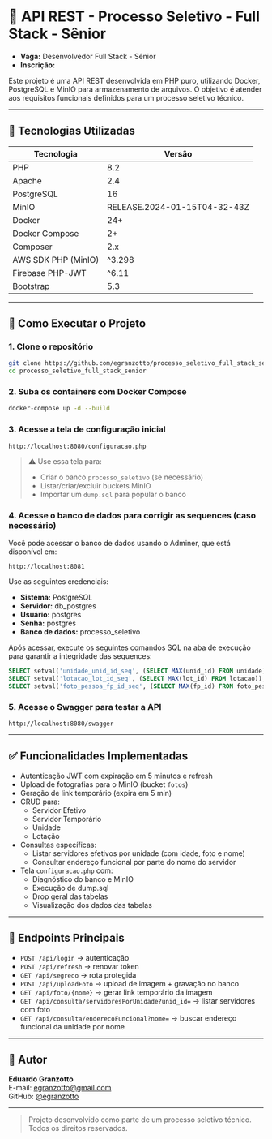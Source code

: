 # 📘 API REST - Processo Seletivo - Full Stack - Sênior

- **Vaga:** Desenvolvedor Full Stack - Sênior
- **Inscrição:** 

Este projeto é uma API REST desenvolvida em PHP puro, utilizando Docker, PostgreSQL e MinIO para armazenamento de arquivos. O objetivo é atender aos requisitos funcionais definidos para um processo seletivo técnico.

---

## 🚀 Tecnologias Utilizadas

| Tecnologia         | Versão           |
|--------------------|------------------|
| PHP                | 8.2              |
| Apache             | 2.4              |
| PostgreSQL         | 16               |
| MinIO              | RELEASE.2024-01-15T04-32-43Z |
| Docker             | 24+              |
| Docker Compose     | 2+               |
| Composer           | 2.x              |
| AWS SDK PHP (MinIO)| ^3.298           |
| Firebase PHP-JWT   | ^6.11            |
| Bootstrap          | 5.3              |

---

## 🧰 Como Executar o Projeto

### 1. Clone o repositório
```bash
git clone https://github.com/egranzotto/processo_seletivo_full_stack_senior.git
cd processo_seletivo_full_stack_senior
```

### 2. Suba os containers com Docker Compose
```bash
docker-compose up -d --build
```

### 3. Acesse a tela de configuração inicial
```
http://localhost:8080/configuracao.php
```

> ⚠️ Use essa tela para:
> - Criar o banco `processo_seletivo` (se necessário)
> - Listar/criar/excluir buckets MinIO
> - Importar um `dump.sql` para popular o banco

### 4. Acesse o banco de dados para corrigir as sequences (caso necessário)

Você pode acessar o banco de dados usando o Adminer, que está disponível em:
```
http://localhost:8081
```

Use as seguintes credenciais:
- **Sistema:** PostgreSQL
- **Servidor:** db_postgres
- **Usuário:** postgres
- **Senha:** postgres
- **Banco de dados:** processo_seletivo

Após acessar, execute os seguintes comandos SQL na aba de execução para garantir a integridade das sequences:
```sql
SELECT setval('unidade_unid_id_seq', (SELECT MAX(unid_id) FROM unidade));
SELECT setval('lotacao_lot_id_seq', (SELECT MAX(lot_id) FROM lotacao));
SELECT setval('foto_pessoa_fp_id_seq', (SELECT MAX(fp_id) FROM foto_pessoa));
```

### 5. Acesse o Swagger para testar a API
```
http://localhost:8080/swagger
```

---

## ✅ Funcionalidades Implementadas

- Autenticação JWT com expiração em 5 minutos e refresh
- Upload de fotografias para o MinIO (bucket `fotos`)
- Geração de link temporário (expira em 5 min)
- CRUD para:
  - Servidor Efetivo
  - Servidor Temporário
  - Unidade
  - Lotação
- Consultas específicas:
  - Listar servidores efetivos por unidade (com idade, foto e nome)
  - Consultar endereço funcional por parte do nome do servidor
- Tela `configuracao.php` com:
  - Diagnóstico do banco e MinIO
  - Execução de dump.sql
  - Drop geral das tabelas
  - Visualização dos dados das tabelas

---

## 🔗 Endpoints Principais

- `POST /api/login` → autenticação
- `POST /api/refresh` → renovar token
- `GET /api/segredo` → rota protegida
- `POST /api/uploadFoto` → upload de imagem + gravação no banco
- `GET /api/foto/{nome}` → gerar link temporário da imagem
- `GET /api/consulta/servidoresPorUnidade?unid_id=` → listar servidores com foto
- `GET /api/consulta/enderecoFuncional?nome=` → buscar endereço funcional da unidade por nome

---

## 👤 Autor

**Eduardo Granzotto**  
E-mail: [egranzotto@gmail.com](mailto:egranzotto@gmail.com)  
GitHub: [@egranzotto](https://github.com/egranzotto)

---

> Projeto desenvolvido como parte de um processo seletivo técnico. Todos os direitos reservados.
